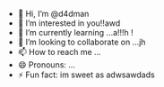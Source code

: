 - 👋 Hi, I’m @d4dman
- 👀 I’m interested in you!!awd
- 🌱 I’m currently learning ...a!!!h !
- 💞️ I’m looking to collaborate on ...jh
- 📫 How to reach me ...
- 😄 Pronouns: ...
- ⚡ Fun fact: im sweet as
adwsawdads
<!--- a
d4dman/d4dman is a ✨ special ✨ repository because its `README.md` (this file) appears on your GitHub profile.
You can click the Preview link to take a look at your changes.
--->

